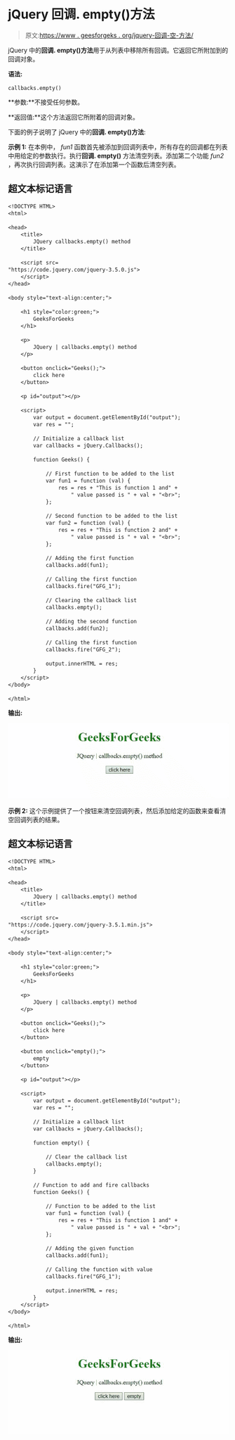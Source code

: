 # jQuery 回调. empty()方法

> 原文:[https://www . geesforgeks . org/jquery-回调-空-方法/](https://www.geeksforgeeks.org/jquery-callbacks-empty-method/)

jQuery 中的**回调. empty()方法**用于从列表中移除所有回调。它返回它所附加到的回调对象。

**语法:**

```
callbacks.empty()
```

**参数:**不接受任何参数。

**返回值:**这个方法返回它所附着的回调对象。

下面的例子说明了 jQuery 中的**回调. empty()方法**:

**示例 1:** 在本例中， *fun1* 函数首先被添加到回调列表中，所有存在的回调都在列表中用给定的参数执行。执行**回调. empty()** 方法清空列表。添加第二个功能 *fun2* ，再次执行回调列表。这演示了在添加第一个函数后清空列表。

## 超文本标记语言

```
<!DOCTYPE HTML>
<html>

<head>
    <title>
        JQuery callbacks.empty() method
    </title>

    <script src=
"https://code.jquery.com/jquery-3.5.0.js">
    </script>
</head>

<body style="text-align:center;">

    <h1 style="color:green;">
        GeeksForGeeks
    </h1>

    <p>
        JQuery | callbacks.empty() method
    </p>

    <button onclick="Geeks();">
        click here
    </button>

    <p id="output"></p>

    <script>
        var output = document.getElementById("output");
        var res = "";

        // Initialize a callback list
        var callbacks = jQuery.Callbacks();

        function Geeks() {

            // First function to be added to the list
            var fun1 = function (val) {
                res = res + "This is function 1 and" +
                    " value passed is " + val + "<br>";
            };

            // Second function to be added to the list
            var fun2 = function (val) {
                res = res + "This is function 2 and" +
                    " value passed is " + val + "<br>";
            };

            // Adding the first function
            callbacks.add(fun1);

            // Calling the first function
            callbacks.fire("GFG_1");

            // Clearing the callback list
            callbacks.empty();

            // Adding the second function
            callbacks.add(fun2);

            // Calling the first function
            callbacks.fire("GFG_2");

            output.innerHTML = res;
        } 
    </script>
</body>

</html>
```

**输出:**

![](img/3e7d9263aee70e6c7440e53f1867d76e.png)

**示例 2:** 这个示例提供了一个按钮来清空回调列表，然后添加给定的函数来查看清空回调列表的结果。

## 超文本标记语言

```
<!DOCTYPE HTML>
<html>

<head>
    <title>
        JQuery | callbacks.empty() method
    </title>

    <script src=
"https://code.jquery.com/jquery-3.5.1.min.js">
    </script>
</head>

<body style="text-align:center;">

    <h1 style="color:green;">
        GeeksForGeeks
    </h1>

    <p>
        JQuery | callbacks.empty() method
    </p>

    <button onclick="Geeks();">
        click here
    </button>

    <button onclick="empty();">
        empty
    </button>

    <p id="output"></p>

    <script>
        var output = document.getElementById("output");
        var res = "";

        // Initialize a callback list
        var callbacks = jQuery.Callbacks();

        function empty() {

            // Clear the callback list
            callbacks.empty();
        }

        // Function to add and fire callbacks 
        function Geeks() {

            // Function to be added to the list
            var fun1 = function (val) {
                res = res + "This is function 1 and" +
                    " value passed is " + val + "<br>";
            };

            // Adding the given function
            callbacks.add(fun1);

            // Calling the function with value
            callbacks.fire("GFG_1");

            output.innerHTML = res;
        } 
    </script>
</body>

</html>
```

**输出:**

![](img/02bd3c4e1eb3304d8c67847c8e8bc474.png)